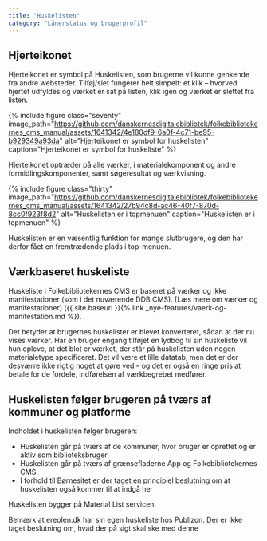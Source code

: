 ```yaml
---
title: "Huskelisten"
category: "Lånerstatus og brugerprofil"
---
```

## Hjerteikonet
Hjerteikonet er symbol på Huskelisten, som brugerne vil kunne genkende fra andre websteder. Tilføj/slet fungerer helt simpelt: et klik – hvorved hjertet udfyldes og værket er sat på listen, klik igen og værket er slettet fra listen. 

{% include figure class="seventy" image_path="https://github.com/danskernesdigitalebibliotek/folkebibliotekernes_cms_manual/assets/1641342/4e180df9-6a0f-4c71-be95-b929349a93da" alt="Hjerteikonet er symbol for huskelisten" caption="Hjerteikonet er symbol for huskeliste" %} 

Hjerteikonet optræder på alle værker, i materialekomponent og andre formidlingskomponenter, samt søgeresultat og værkvisning.  

{% include figure class="thirty" image_path="https://github.com/danskernesdigitalebibliotek/folkebibliotekernes_cms_manual/assets/1641342/27b94c8d-ac46-40f7-870d-8cc0f923f8d2" alt="Huskelisten er i topmenuen" caption="Huskelisten er i topmenuen" %} 

Huskelisten er en væsentlig funktion for mange slutbrugere, og den har derfor fået en fremtrædende plads i top-menuen.  

## Værkbaseret huskeliste
Huskeliste i Folkebibliotekernes CMS er baseret på værker og ikke manifestationer (som i det nuværende DDB CMS). [Læs mere om værker og manifestationer] 
({{ site.baseurl }}{% link _nye-features/vaerk-og-manifestation.md %}).

Det betyder at brugernes huskelister er blevet konverteret, sådan at der nu vises værker. Har en bruger engang tilføjet en lydbog til sin huskeliste vil hun opleve, at det blot er værket, der står på huskelisten uden nogen materialetype specificeret. Det vil være et lille datatab, men det er der desværre ikke rigtig noget at gøre ved – og det er også en ringe pris at betale for de fordele, indførelsen af værkbegrebet medfører.

## Huskelisten følger brugeren på tværs af kommuner og platforme
Indholdet i huskelisten følger brugeren: 
- Huskelisten går på tværs af de kommuner, hvor bruger er oprettet og er aktiv som biblioteksbruger
- Huskelisten går på tværs af grænsefladerne App og Folkebibliotekernes CMS
- I forhold til Børnesitet er der taget en principiel beslutning om at huskelisten også kommer til at indgå her
  
Huskelisten bygger på Material List servicen. 

Bemærk at ereolen.dk har sin egen huskeliste hos Publizon. Der er ikke taget beslutning om, hvad der på sigt skal ske med denne 
